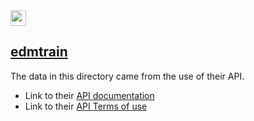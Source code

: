 <img src="https://edmtrain.s3.amazonaws.com/img/logo/logo-web.svg" alt="" width="25" height="25">

## [edmtrain](https://edmtrain.com)

The data in this directory came from the use of their API.
- Link to their [API documentation](https://edmtrain.com/api-documentation)
- Link to their [API Terms of use](https://edmtrain.com/api-terms-of-use)
